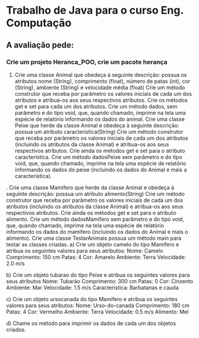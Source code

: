 # Trabalho de Java para o curso Eng. Computação

## A avaliação pede:

### Crie um projeto Heranca_POO, crie um pacote herança

1. Crie uma classe Animal que obedeça à seguinte descrição:
possua os atributos nome (String), comprimento (float),
número de patas (int), cor (String), ambiente (String) e
velocidade média (float)
Crie um método construtor que receba por parâmetro os valores
iniciais de cada um dos atributos e atribua-os aos seus
respectivos atributos.
Crie os métodos get e set para cada um dos atributos.
Crie um método dados, sem parâmetro e do tipo void,
que, quando chamado, imprime na tela uma espécie de
relatório informando os dados do animal.
Crie uma classe Peixe que herde da classe
Animal e obedeça à seguinte descrição:
 possua um atributo caracteristica(String)
Crie um método construtor que receba por parâmetro
os valores iniciais de cada um dos atributos (incluindo
os atributos da classe Animal) e atribua-os aos seus
respectivos atributos.
Crie ainda os métodos get e set para o atributo
caracteristica.
Crie um método dadosPeixe sem parâmetro e do tipo
void, que, quando chamado, imprime na tela uma
espécie de relatório informando os dados do peixe
(incluindo os dados do Animal e mais a característica).


. Crie uma classe Mamifero que herde da classe
Animal e obedeça à seguinte descrição:
 possua um atributo alimento(String)
Crie um método construtor que receba por parâmetro
os valores iniciais de cada um dos atributos (incluindo
os atributos da classe Animal) e atribua-os aos seus
respectivos atributos.
Crie ainda os métodos get e set para o atributo
alimento.
Crie um método dadosMamifero sem parâmetro e do
tipo void, que, quando chamado, imprime na tela uma
espécie de relatório informando os dados do mamifero
(incluindo os dados do Animal e mais o alimento).
Crie uma classe TestarAnimais possua um
método main para testar as classes criadas.
a) Crie um objeto camelo do tipo Mamífero e atribua os
seguintes valores para seus atributos:
Nome: Camelo
Comprimento: 150 cm
Patas: 4
Cor: Amarelo
Ambiente: Terra
Velocidade: 2.0 m/s

b) Crie um objeto tubarao do tipo Peixe e atribua os
seguintes valores para seus atributos
 Nome: Tubarão
 Comprimento: 300 cm
 Patas: 0
 Cor: Cinzento
 Ambiente: Mar
 Velocidade: 1.5 m/s
 Caracteristica: Barbatanas e cauda

c) Crie um objeto ursocanada do tipo Mamifero e
atribua os seguintes valores para seus atributos:
 Nome: Urso-do-canadá
 Comprimento: 180 cm
 Patas: 4
 Cor: Vermelho
 Ambiente: Terra
 Velocidade: 0.5 m/s
 Alimento: Mel

d) Chame os método para imprimir os dados de cada um
dos objetos criados.